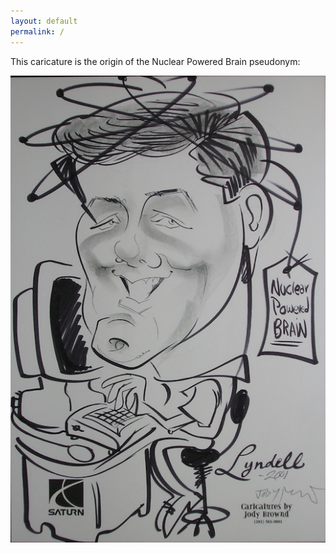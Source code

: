 ```yaml
---
layout: default
permalink: /
---
```


This caricature is the origin of the Nuclear Powered Brain pseudonym:

![caricature](nuclear.jpg)

